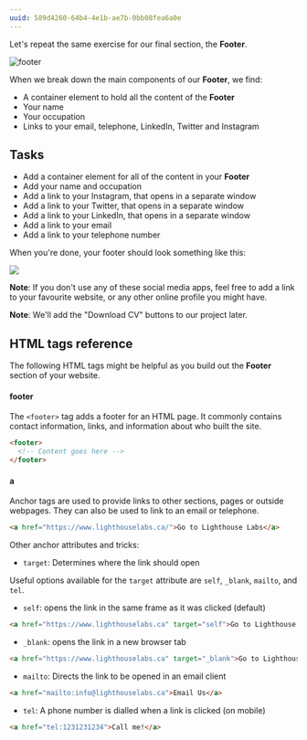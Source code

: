 ```yaml
---
uuid: 589d4260-64b4-4e1b-ae7b-0bb08fea6a0e
---
```


Let's repeat the same exercise for our final section, the **Footer**.

![footer](https://d3vv6lp55qjaqc.cloudfront.net/items/0e0t2Z2E1t0z1b09200x/%5B6840019aa5f6af6cb8b9423a6e797711%5D_Image+2017-08-26+at+3.22.58+PM.png)

When we break down the main components of our **Footer**, we find:

- A container element to hold all the content of the **Footer**
- Your name
- Your occupation
- Links to your email, telephone, LinkedIn, Twitter and Instagram


## Tasks

- Add a container element for all of the content in your **Footer**
- Add your name and occupation
- Add a link to your Instagram, that opens in a separate window
- Add a link to your Twitter, that opens in a separate window
- Add a link to your LinkedIn, that opens in a separate window
- Add a link to your email
- Add a link to your telephone number

When you're done, your footer should look something like this:

![](https://cl.ly/0v171Z1D0c0f/Image%202017-12-19%20at%201.35.13%20PM.png)

**Note**: If you don't use any of these social media apps, feel free to add a link to your favourite website, or any other online profile you might have.

**Note**: We'll add the "Download CV" buttons to our project later.

## HTML tags reference

The following HTML tags might be helpful as you build out the **Footer** section of your website.

#### footer

The `<footer>` tag adds a footer for an HTML page. It commonly contains contact information, links, and information about who built the site.

```html
<footer>
  <!-- Content goes here -->
</footer>
```

#### a

Anchor tags are used to provide links to other sections, pages or outside webpages. They can also be used to link to an email or telephone.

```html
<a href="https://www.lighthouselabs.ca/">Go to Lighthouse Labs</a>
```

Other anchor attributes and tricks:

- `target`: Determines where the link should open

Useful options available for the `target` attribute are `self`, `_blank`, `mailto`, and `tel`.

- `self`: opens the link in the same frame as it was clicked (default)

```html
<a href="https://www.lighthouselabs.ca" target="self">Go to Lighthouse Labs</a>
```

- `_blank`: opens the link in a new browser tab

```html
<a href="https://www.lighthouselabs.ca" target="_blank">Go to Lighthouse Labs</a>
```

- `mailto`: Directs the link to be opened in an email client

```html
<a href="mailto:info@lighthouselabs.ca">Email Us</a>
```

- `tel`: A phone number is dialled when a link is clicked (on mobile)

```html
<a href="tel:1231231234">Call me!</a>
```
